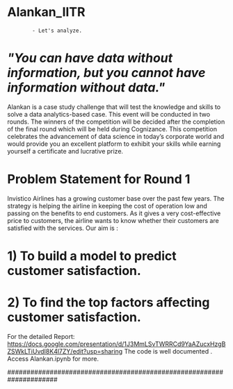 # Alankan_IITR
            - Let's analyze.

# _"You can have data without information, but you cannot have information without data."_

Alankan is a case study challenge that will test the knowledge and skills to
solve a data analytics-based case. This event will be conducted in two
rounds. The winners of the competition will be decided after the completion
of the final round which will be held during Cognizance. This competition
celebrates the advancement of data science in today’s corporate world and
would provide you an excellent platform to exhibit your skills while earning
yourself a certificate and lucrative prize.

# Problem Statement for Round 1

Invistico Airlines has a growing customer base over the past
few years. The strategy is helping the airline in keeping the cost
of operation low and passing on the benefits to end customers.
As it gives a very cost-effective price to customers, the airline
wants to know whether their customers are satisfied with the
services. Our aim is :
# 1) To build a model to predict customer satisfaction.
# 2) To find the top factors affecting customer satisfaction.

For the detailed Report: https://docs.google.com/presentation/d/1J3MmLSvTWRRCd9YaAZucxHzgBZSWkLTiUvdI8K4l7ZY/edit?usp=sharing
The code is well documented . Access Alankan.ipynb for more.

#####################################################################
